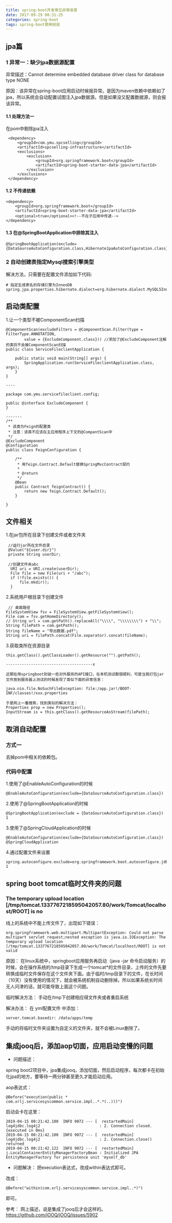 ```yaml
---
title: spring-boot开发常见异常收录
date: 2017-09-29 00:31:25
categories: spring-boot
tags: spring-boot使用经验
---
```


## jpa篇

### 1 异常一：缺少jpa数据源配置
异常描述：Cannot determine embedded database driver class for database type NONE

原因：该异常在spring-boot应用启动时候报异常。是因为maven依赖中依赖如了jpa，所以系统会自动配置试图注入jpa数据源。但是如果没又配置数据源，则会报该异常。

#### 1.1 处理方法一
在pom中剔除jpa注入

     <dependency>
         <groupId>com.ymu.spcselling</groupId>
         <artifactId>spcselling-infrastructure</artifactId>
         <exclusions>
             <exclusion>
                 <groupId>org.springframework.boot</groupId>
                 <artifactId>spring-boot-starter-data-jpa</artifactId>
             </exclusion>
         </exclusions>
     </dependency>
     
#### 1.2 不传递依赖

    <dependency>
        <groupId>org.springframework.boot</groupId>
        <artifactId>spring-boot-starter-data-jpa</artifactId>
        <optional>true</optional><!--不在子应用中传递-->
    </dependency>    

    
#### 1.3 在@SpringBootApplication中排除其注入

    @SpringBootApplication(exclude={DataSourceAutoConfiguration.class,HibernateJpaAutoConfiguration.class})

### 2 自动创建表指定Mysql搜索引擎类型

解决方法，只需要在配置文件添加如下代码:
    
    # 指定生成表名的存储引擎为InneoDB
    spring.jpa.properties.hibernate.dialect=org.hibernate.dialect.MySQL5InnoDBDialect

## 启动类配置

1.让一个类型不被ComponentScan扫描

    @ComponentScan(excludeFilters = @ComponentScan.Filter(type = FilterType.ANNOTATION,
            value = {ExcludeComponent.class})) //添加了@ExcludeComponent注解的类将不会被ComponentScan扫描
    public class ServiceFileclientApplication {
    
        public static void main(String[] args) {
            SpringApplication.run(ServiceFileclientApplication.class, args);
        }
    }
    
    ----
    
    package com.ymu.servicefileclient.config;
    
    public @interface ExcludeComponent {
    }
    
    -------
    /**
     * 该类为Feign的配置类
     * 注意：该类不应该在主应用程序上下文的@CompantScan中
     */
    @ExcludeComponent
    @Configuration
    public class FeignConfiguration {
    
        /**
         * 用feign.Contract.Default替换SpringMvcContract契约
         *
         * @return
         */
        @Bean
        public Contract feignContract() {
            return new feign.Contract.Default();
        }
    
    }

## 文件相关

1.在jar包所在目录下创建文件或者文件夹

     //运行jar所在文件目录
     @Value("${user.dir}")
     private String userDir;
     
     //创建文件夹abc
      URI uri = URI.create(userDir);
      File file = new File(uri + "/abc");
      if (!file.exists()) {
          file.mkdir();
      }

2.系统用户根目录下创建文件

     // 桌面路径
    FileSystemView fsv = FileSystemView.getFileSystemView();
    File com = fsv.getHomeDirectory();
    // String url = com.getPath().replaceAll("\\\\", "\\\\\\\\") + "\\";
    String filePath = com.getPath();
    String fileName = "导出数据.pdf";
    String uri = filePath.concat(File.separator).concat(fileName);   
   
3.获取类所在资源目录

    this.getClass().getClassLoader().getResource("").getPath(); 
    
    --------------------------------------x
    
    近期在用springboot封装一些对外服务的API接口，在本机测试都很顺利，可是当我打包jar文件放到服务器上测试的时候发现了类似下面的异常信息：
    
    java.nio.file.NoSuchFileException: file:/app.jar!/BOOT-INF/classes!/xxx.properties 
     
    于是网上一番搜索，找到类似的解决方法：
    Properties prop = new Properties();
    InputStream is = this.getClass().getResourceAsStream(filePath);     
    
## 取消自动配置

### 方式一

去掉pom中相关的依赖包。

### 代码中配置

1.使用了@EnableAutoConfiguration的时候    

    @EnableAutoConfiguration(exclude={DataSourceAutoConfiguration.class})
    
2.使用了@SpringBootApplication的时候

    @SpringBootApplication(exclude = {DataSourceAutoConfiguration.class})
    1
3.使用了@SpringCloudApplication的时候

    @EnableAutoConfiguration(exclude={DataSourceAutoConfiguration.class})
    @SpringCloudApplication
    
4.通过配置文件来设置

    spring.autoconfigure.exclude=org.springframework.boot.autoconfigure.jdbc.DataSourceAutoConfiguration
    1
    
  
## spring boot tomcat临时文件夹的问题
 
###  The temporary upload location [/tmp/tomcat.1337767218595042057.80/work/Tomcat/localhost/ROOT] is no 

线上的系统中不能上传文件了，出现如下错误：

    org.springframework.web.multipart.MultipartException: Could not parse multipart servlet request;nested exception is java.io.IOException: The temporary upload location [/tmp/tomcat.1337767218595042057.80/work/Tomcat/localhost/ROOT] is not valid 
    
原因： 
在linux系统中，springboot应用服务再启动（java -jar 命令启动服务）的时候，会在操作系统的/tmp目录下生成一个tomcat*的文件目录，上传的文件先要转换成临时文件保存在这个文件夹下面。由于临时/tmp目录下的文件，在长时间（10天）没有使用的情况下，就会被系统机制自动删除掉。所以如果系统长时间无人问津的话，就可能导致上面这个问题。

临时解决方法： 
手动在/tmp下创建相应得文件夹或者重启系统

解决办法： 
在 yml配置文件 中添加：

    server.tomcat.basedir: /data/apps/temp  
    
手动的将临时文件夹设置为自定义的文件夹，就不会被Linux删除了。    
    
 
 ## 集成jooq后，添加aop切面，应用启动变慢的问题
 
- 问题描述：
 
 spring boot2项目中，jpa集成jooq，添加切面，然后启动程序，每次都卡在初始化jpa的地方，要等待一两分钟甚至更久才能启动应用。

aop表达式：

    @Before("execution(public * com.xrlj.servicesyscommon.service.impl..*.*(..)))")
    
启动会卡在这里：    

    2019-04-15 00:21:42.100  INFO 9072 --- [  restartedMain] log4jdbc.log4j2                          : 2. Connection closed. {executed in 0ms} 
    2019-04-15 00:21:42.100  INFO 9072 --- [  restartedMain] log4jdbc.log4j2                          : 2. Connection.close() returned 
    2019-04-15 00:21:42.122  INFO 9072 --- [  restartedMain] j.LocalContainerEntityManagerFactoryBean : Initialized JPA EntityManagerFactory for persistence unit 'myself_db'

- 问题解决：
把execution表达式，改成within表达式即可。    

改成：

    @Before("within(com.xrlj.servicesyscommon.service.impl..*)")

即可。

参考：
网上描述，说是集成了jooq后才会这样的。   
https://github.com/jOOQ/jOOQ/issues/5902
     
    
